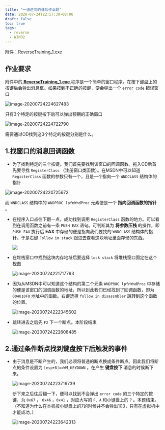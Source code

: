 ```yaml
---
title: "一道逆向的课后作业题"
date: 2020-07-24T22:57:30+08:00
draft: false
toc: true
tags: 
  - reverse
  - WIN32
---
```



[附件：ReverseTraining_1.exe](https://github.com/smallzhong/picgo-pic-bed/raw/master/ReverseTraining_1.exe)

## 作业要求

附件中的[ **ReverseTraining_1.exe** ](https://github.com/smallzhong/picgo-pic-bed/raw/master/ReverseTraining_1.exe)程序是一个简单的窗口程序。在按下键盘上的按键后会弹出消息框。如果按到不正确的按键，便会弹出一个 `error code` 错误窗口

![image-20200724224627483](http://qdz7ggulh.bkt.clouddn.com/image-20200724224627483.png)

只有3个特定的按键按下后可以弹出预期的正确窗口

![image-20200724224722790](http://qdz7ggulh.bkt.clouddn.com/image-20200724224722790.png)

需要通过OD找到这3个特定的按键分别是什么。




## 1.找窗口的消息回调函数

+  为了找到特定的三个按键，我们首先要找到该窗口的回调函数。拖入OD后首先要寻找 `RegisterClass` （注册窗口类函数）。在MSDN中可以知道 `RegisterClass` 函数的参数只有一个，且是一个指向一个 `WNDCLASS` 结构体的指针

  ![image-20200724220725672](http://qdz7ggulh.bkt.clouddn.com/image-20200724220725672.png)

  而 `WNDCLASS` 结构中的 `WNDPROC lpfnWndProc` 元素便是一个 **指向回调函数的指针** 。

+ 在程序入口点往下翻一点，成功找到调用 `RegisterClass` 函数的地方。可以看到在调用函数之前有一条 `PUSH EAX` 语句。可判断其为 **将参数压栈** 的操作，即 `PUSH EAX` 执行后 **EAX** 中存储的便是指向我们要找的 `WNDCLASS` 结构体的指针。于是右键 `Follow in stack` 跟进去查看这块地址里面存储的东西。

  ![](http://qdz7ggulh.bkt.clouddn.com/20200724225606.png)

+ 在堆栈窗口中找到这块内存地址后要选择 `lock stack` 将堆栈窗口固定在这个视图

  ![image-20200724221717793](http://qdz7ggulh.bkt.clouddn.com/image-20200724221717793.png)

+ 因为从MSDN中可以知道这个结构的第二个元素 `WNDPROC lpfnWndProc` 中存储的便是该窗口的回调函数的地址，所以到此我们已经找到了回调函数，即为 `004010F0` 地址中的函数。右键选择 `follow in disassmbler` 跳转到这个函数的位置。

  ![image-20200724222345602](http://qdz7ggulh.bkt.clouddn.com/image-20200724222345602.png)

+ 跳转进去之后先 `F2` 下一个断点。本阶段结束

  ![image-20200724222608485](http://qdz7ggulh.bkt.clouddn.com/image-20200724222608485.png)

## 2.通过条件断点找到键盘按下后触发的事件

+ 由于消息是不断产生的，我们必须将普通的断点换成条件断点。因此我们将断点的条件设置为 `[esp+8]==WM_KEYDOWN` ，在产生 **键盘按下** 消息的时候断下来。

  ![image-20200724223716739](http://qdz7ggulh.bkt.clouddn.com/image-20200724223716739.png)

  断下来之后往后翻一下，便可以找到不会弹出 `error code` 的三个特定的按键，为 `0x67` ， `0x46`  ，`0x41` ，对应大写的 `F、A` 和小键盘上的 `7` 。本题结束。（不知道为什么在本机按小键盘上的7的时候并不会弹出103，只有在虚拟机中才能成功。）

  ![image-20200724223642313](http://qdz7ggulh.bkt.clouddn.com/image-20200724223642313.png)